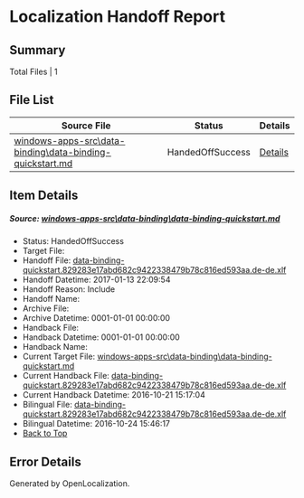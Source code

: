# <a name='report-top'></a> Localization Handoff Report

## Summary
 Total Files | 1

## File List
 Source File | Status | Details 
 ----------- | ------ | ------- 
 [windows-apps-src\data-binding\data-binding-quickstart.md](https://cpubwin.visualstudio.com/windows-uwp/_git/windows-uwp/commit/7566100749c75399c63b9be7f8ba49c72dae7bfa?path=windows-apps-src%2Fdata-binding%2Fdata-binding-quickstart.md&_a=contents) | HandedOffSuccess | [Details](#755d183e1bd4e3d6241e8049c5cbf3f91f050ea03237)

## Item Details
##### <a name='755d183e1bd4e3d6241e8049c5cbf3f91f050ea03237'></a> Source: [windows-apps-src\data-binding\data-binding-quickstart.md](https://cpubwin.visualstudio.com/windows-uwp/_git/windows-uwp/commit/7566100749c75399c63b9be7f8ba49c72dae7bfa?path=windows-apps-src%2Fdata-binding%2Fdata-binding-quickstart.md&_a=contents)
* Status: HandedOffSuccess
* Target File: 
* Handoff File: [data-binding-quickstart.829283e17abd682c9422338479b78c816ed593aa.de-de.xlf](https://cpubwin.visualstudio.com/windows-uwp/_git/WDCLib.handoff/commit/17bcb0fe7bf541f87c1c96b2fa4a31beeb144c4d?path=ol-handoff%2Fcpubwin%2Fwindows-uwp.de-de%2Fmaster%2Fdata-binding-quickstart.829283e17abd682c9422338479b78c816ed593aa.de-de.xlf&_a=contents)
* Handoff Datetime: 2017-01-13 22:09:54
* Handoff Reason: Include
* Handoff Name: 
* Archive File: 
* Archive Datetime: 0001-01-01 00:00:00
* Handback File: 
* Handback Datetime: 0001-01-01 00:00:00
* Handback Name: 
* Current Target File: [windows-apps-src\data-binding\data-binding-quickstart.md](https://cpubwin.visualstudio.com/windows-uwp/_git/windows-uwp.de-de/commit/c3cc6ddc6f3b2e0e594b3a771a3787b6567d88e5?path=windows-apps-src%2Fdata-binding%2Fdata-binding-quickstart.md&_a=contents)
* Current Handback File: [data-binding-quickstart.829283e17abd682c9422338479b78c816ed593aa.de-de.xlf](https://cpubwin.visualstudio.com/windows-uwp/_git/WDCLib.handback/commit/af7251542093aa676fc710fa76cce8c29961cc27?path=ol-handback%2FMicrosoft%2Fwindows-apps.de-de%2Fmaster%2Fdata-binding-quickstart.829283e17abd682c9422338479b78c816ed593aa.de-de.xlf&_a=contents)
* Current Handback Datetime: 2016-10-21 15:17:04
* Bilingual File: [data-binding-quickstart.829283e17abd682c9422338479b78c816ed593aa.de-de.xlf](https://cpubwin.visualstudio.com/windows-uwp/_git/WDCLib.handback/commit/af7251542093aa676fc710fa76cce8c29961cc27?path=ol-handback%2FMicrosoft%2Fwindows-apps.de-de%2Fmaster%2Fdata-binding-quickstart.829283e17abd682c9422338479b78c816ed593aa.de-de.xlf&_a=contents)
* Bilingual Datetime: 2016-10-24 15:46:17
* [Back to Top](#report-top)


## Error Details

Generated by OpenLocalization.
